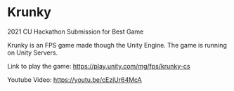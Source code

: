 # Krunky
2021 CU Hackathon Submission for Best Game

Krunky is an FPS game made though the Unity Engine. The game is running on Unity Servers.

Link to play the game: https://play.unity.com/mg/fps/krunky-cs 

Youtube Video: https://youtu.be/cEzjUr64McA 
